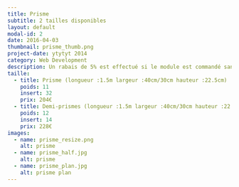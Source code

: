 ```yaml
---
title: Prisme
subtitle: 2 tailles disponibles
layout: default
modal-id: 2
date: 2016-04-03
thumbnail: prisme_thumb.png
project-date: ytytyt 2014
category: Web Development
description: Un rabais de 5% est effectué si le module est commandé sans inserts.
taille:
  - title: Prisme (longueur :1.5m largeur :40cm/30cm hauteur :22.5cm)
    poids: 11
    insert: 32
    prix: 204€
  - title: Demi-prismes (longueur :1.5m largeur :40cm/30cm hauteur :22.5cm)
    poids: 12
    insert: 14
    prix: 228€
images:
  - name: prisme_resize.png
    alt: prisme
  - name: prisme_half.jpg
    alt: prisme
  - name: prisme_plan.jpg
    alt: prisme plan
---
```


